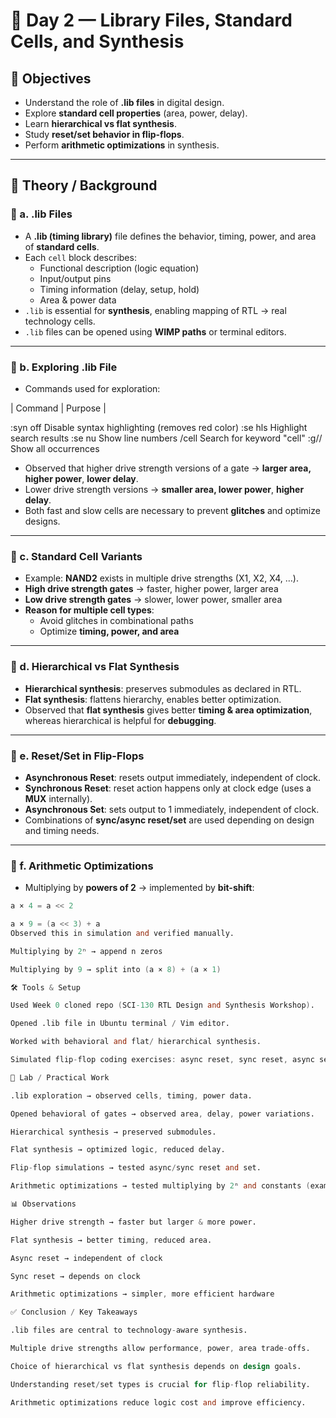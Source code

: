 # 📘 Day 2 — Library Files, Standard Cells, and Synthesis  

## 🎯 Objectives
- Understand the role of **.lib files** in digital design.  
- Explore **standard cell properties** (area, power, delay).  
- Learn **hierarchical vs flat synthesis**.  
- Study **reset/set behavior in flip-flops**.  
- Perform **arithmetic optimizations** in synthesis.  

---

## 📖 Theory / Background  

### 🔹 a. .lib Files
- A **.lib (timing library)** file defines the behavior, timing, power, and area of **standard cells**.  
- Each `cell` block describes:  
  - Functional description (logic equation)  
  - Input/output pins  
  - Timing information (delay, setup, hold)  
  - Area & power data  
- `.lib` is essential for **synthesis**, enabling mapping of RTL → real technology cells.  
- `.lib` files can be opened using **WIMP paths** or terminal editors.  

---

### 🔹 b. Exploring .lib File
- Commands used for exploration:

| Command    | Purpose |

:syn off  Disable syntax highlighting (removes red color) 
:se hls   Highlight search results 
:se nu    Show line numbers 
/cell     Search for keyword "cell" 
:g//      Show all occurrences 

- Observed that higher drive strength versions of a gate → **larger area, higher power**, **lower delay**.  
- Lower drive strength versions → **smaller area, lower power**, **higher delay**.  
- Both fast and slow cells are necessary to prevent **glitches** and optimize designs.  

---

### 🔹 c. Standard Cell Variants
- Example: **NAND2** exists in multiple drive strengths (X1, X2, X4, …).  
- **High drive strength gates** → faster, higher power, larger area  
- **Low drive strength gates** → slower, lower power, smaller area  
- **Reason for multiple cell types**:  
  - Avoid glitches in combinational paths  
  - Optimize **timing, power, and area**  

---

### 🔹 d. Hierarchical vs Flat Synthesis
- **Hierarchical synthesis**: preserves submodules as declared in RTL.  
- **Flat synthesis**: flattens hierarchy, enables better optimization.  
- Observed that **flat synthesis** gives better **timing & area optimization**, whereas hierarchical is helpful for **debugging**.  

---

### 🔹 e. Reset/Set in Flip-Flops
- **Asynchronous Reset**: resets output immediately, independent of clock.  
- **Synchronous Reset**: reset action happens only at clock edge (uses a **MUX** internally).  
- **Asynchronous Set**: sets output to 1 immediately, independent of clock.  
- Combinations of **sync/async reset/set** are used depending on design and timing needs.  

---

### 🔹 f. Arithmetic Optimizations
- Multiplying by **powers of 2** → implemented by **bit-shift**:  

```verilog
a × 4 = a << 2

a × 9 = (a << 3) + a
Observed this in simulation and verified manually.

Multiplying by 2ⁿ → append n zeros

Multiplying by 9 → split into (a × 8) + (a × 1)

🛠 Tools & Setup

Used Week 0 cloned repo (SCI-130 RTL Design and Synthesis Workshop).

Opened .lib file in Ubuntu terminal / Vim editor.

Worked with behavioral and flat/ hierarchical synthesis.

Simulated flip-flop coding exercises: async reset, sync reset, async set, and both sync/async resets.

🔬 Lab / Practical Work

.lib exploration → observed cells, timing, power data.

Opened behavioral of gates → observed area, delay, power variations.

Hierarchical synthesis → preserved submodules.

Flat synthesis → optimized logic, reduced delay.

Flip-flop simulations → tested async/sync reset and set.

Arithmetic optimizations → tested multiplying by 2ⁿ and constants (example: a × 9).

📊 Observations

Higher drive strength → faster but larger & more power.

Flat synthesis → better timing, reduced area.

Async reset → independent of clock

Sync reset → depends on clock

Arithmetic optimizations → simpler, more efficient hardware

✅ Conclusion / Key Takeaways

.lib files are central to technology-aware synthesis.

Multiple drive strengths allow performance, power, area trade-offs.

Choice of hierarchical vs flat synthesis depends on design goals.

Understanding reset/set types is crucial for flip-flop reliability.

Arithmetic optimizations reduce logic cost and improve efficiency.

